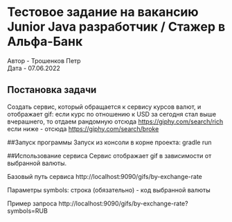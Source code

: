 # Тестовое задание на вакансию Junior Java разработчик / Стажер в Альфа-Банк
Автор - Трошенков Петр  
Дата - 07.06.2022

## Постановка задачи
Создать сервис, который обращается к сервису курсов валют, и отображает gif:
если курс по отношению к USD за сегодня стал выше вчерашнего, то отдаем рандомную отсюда https://giphy.com/search/rich
если ниже - отсюда https://giphy.com/search/broke

##Запуск программы
Запуск из консоли в корне проекта: 
gradle run

##Использование сервиса
Сервис отображает gif в зависимости от выбранной валюты.

Базовый путь сервиса http://localhost:9090/gifs/by-exchange-rate

Параметры symbols: строка (обязательно) - код выбранной валюты

Пример запроса http://localhost:9090/gifs/by-exchange-rate?symbols=RUB

